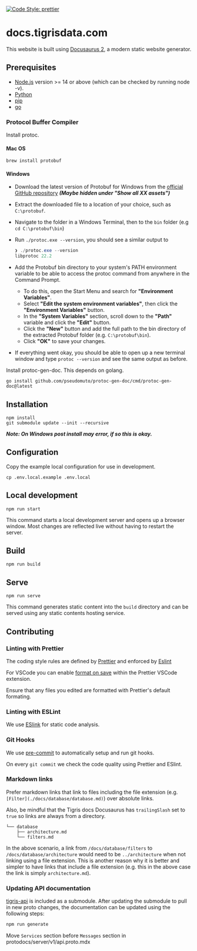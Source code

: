 [![Code Style: prettier](https://img.shields.io/badge/code_style-prettier-ff69b4.svg)](https://github.com/prettier/prettier)

# docs.tigrisdata.com

This website is built using [Docusaurus 2](https://docusaurus.io/), a modern
static website generator.

## Prerequisites

- [Node.js](https://nodejs.org/en/download/) version >= 14 or above (which can
  be checked by running node -v).
- [Python](https://www.python.org/downloads/)
- [pip](https://pip.pypa.io/en/stable/installation/)
- [go](https://go.dev/doc/install)

### Protocol Buffer Compiler

Install protoc.

#### Mac OS

```shell
brew install protobuf
```

#### Windows

- Download the latest version of Protobuf for Windows from the [official GitHub repository](https://github.com/protocolbuffers/protobuf/releases/latest) **_(Maybe hidden under "Show all XX assets")_**
- Extract the downloaded file to a location of your choice, such as `C:\protobuf`.
- Navigate to the folder in a Windows Terminal, then to the `bin` folder (e.g `cd C:\protobuf\bin`)
- Run `./protoc.exe --version`, you should see a similar output to

  ```powershell
  ❯ ./protoc.exe --version
  libprotoc 22.2
  ```

- Add the Protobuf bin directory to your system's PATH environment variable to be able to access the protoc command from anywhere in the Command Prompt.
  - To do this, open the Start Menu and search for **"Environment Variables"**.
  - Select **"Edit the system environment variables"**, then click the **"Environment Variables"** button.
  - In the **"System Variables"** section, scroll down to the **"Path"** variable and click the **"Edit"** button.
  - Click the **"New"** button and add the full path to the bin directory of the extracted Protobuf folder (e.g. `C:\protobuf\bin`).
  - Click **"OK"** to save your changes.
- If everything went okay, you should be able to open up a new terminal window and type `protoc --version` and see the same output as before.

Install protoc-gen-doc. This depends on golang.

```shell
go install github.com/pseudomuto/protoc-gen-doc/cmd/protoc-gen-doc@latest
```

## Installation

```shell
npm install
git submodule update --init --recursive
```

**_Note: On Windows post install may error, if so this is okay._**

## Configuration

Copy the example local configuration for use in development.

```shell
cp .env.local.example .env.local
```

## Local development

```shell
npm run start
```

This command starts a local development server and opens up a browser window.
Most changes are reflected live without having to restart the server.

## Build

```shell
npm run build
```

## Serve

```shell
npm run serve
```

This command generates static content into the `build` directory and can be
served using any static contents hosting service.

## Contributing

### Linting with Prettier

The coding style rules are defined by [Prettier](https://prettier.io/) and
enforced by [Eslint](https://eslint.org)

For VSCode you can enable [format on save](https://github.com/prettier/prettier-vscode#format-on-save)
within the Prettier VSCode extension.

Ensure that any files you edited are formatted with Prettier's default formating.

### Linting with ESLint

We use [ESlink](https://eslint.org/) for static code analysis.

### Git Hooks

We use [pre-commit](https://pre-commit.com/index.html) to automatically
setup and run git hooks.

On every `git commit` we check the code quality using Prettier and ESlint.

### Markdown links

Prefer markdown links that link to files including the file extension
(e.g. `[Filter](./docs/database/database.md)`) over absolute links.

Also, be mindful that the Tigris docs Docusaurus has `trailingSlash`
set to `true` so links are always from a directory.

```any
└── database
    ├── architecture.md
    └── filters.md
```

In the above scenario, a link from `/docs/database/filters` to
`/docs/database/architecture` would need to be `../architecture` when not
linking using a file extension. This is another reason why it is better
and simpler to have links that include a file extension
(e.g. this in the above case the link is simply `architecture.md`).

### Updating API documentation

[tigris-api](https://github.com/tigrisdata/tigris-api) is included as a
submodule. After updating the submodule to pull in new proto changes, the
documentation can be updated using the following steps:

```bash
npm run generate
```

Move `Services` section before `Messages` section in protodocs/server/v1/api.proto.mdx
